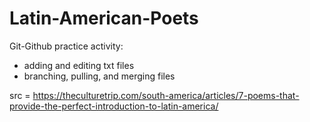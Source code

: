 # Latin-American-Poets
Git-Github practice activity: 

- adding and editing txt files 
- branching, pulling, and merging files

src = https://theculturetrip.com/south-america/articles/7-poems-that-provide-the-perfect-introduction-to-latin-america/
